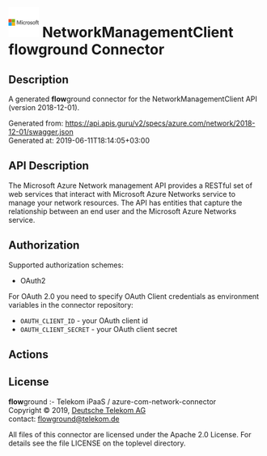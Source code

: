 # ![LOGO](logo.png) NetworkManagementClient **flow**ground Connector

## Description

A generated **flow**ground connector for the NetworkManagementClient API (version 2018-12-01).

Generated from: https://api.apis.guru/v2/specs/azure.com/network/2018-12-01/swagger.json<br/>
Generated at: 2019-06-11T18:14:05+03:00

## API Description

The Microsoft Azure Network management API provides a RESTful set of web services that interact with Microsoft Azure Networks service to manage your network resources. The API has entities that capture the relationship between an end user and the Microsoft Azure Networks service.

## Authorization

Supported authorization schemes:
- OAuth2

For OAuth 2.0 you need to specify OAuth Client credentials as environment variables in the connector repository:
* `OAUTH_CLIENT_ID` - your OAuth client id
* `OAUTH_CLIENT_SECRET` - your OAuth client secret

## Actions

## License

**flow**ground :- Telekom iPaaS / azure-com-network-connector<br/>
Copyright © 2019, [Deutsche Telekom AG](https://www.telekom.de)<br/>
contact: flowground@telekom.de

All files of this connector are licensed under the Apache 2.0 License. For details
see the file LICENSE on the toplevel directory.
